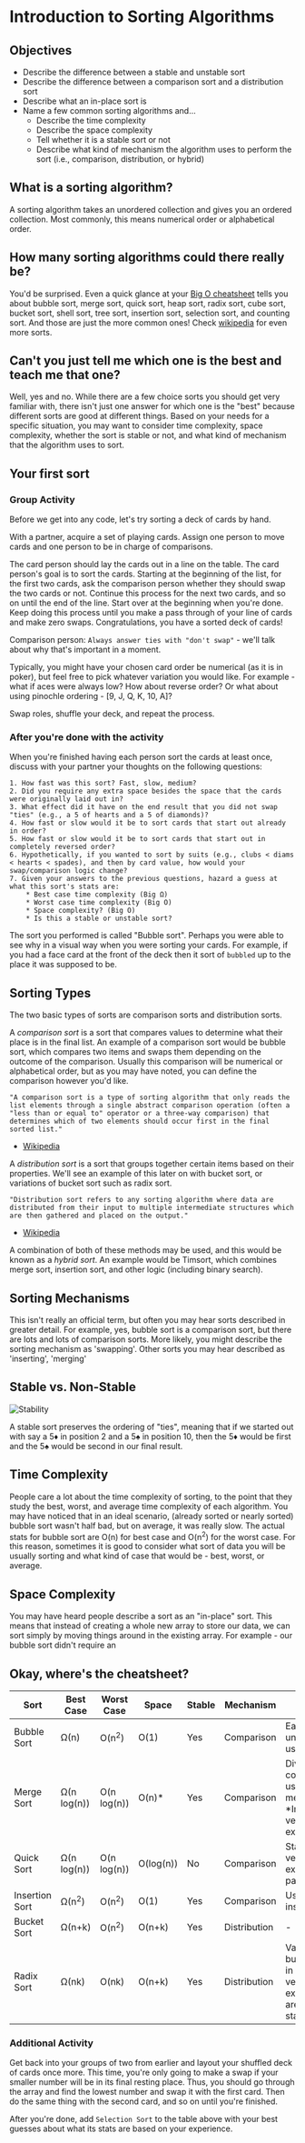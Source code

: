 # Introduction to Sorting Algorithms

## Objectives

* Describe the difference between a stable and unstable sort
* Describe the difference between a comparison sort and a distribution sort
* Describe what an in-place sort is 
* Name a few common sorting algorithms and...
    * Describe the time complexity
    * Describe the space complexity
    * Tell whether it is a stable sort or not
    * Describe what kind of mechanism the algorithm uses to perform the sort (i.e., comparison, distribution, or hybrid)

## What is a sorting algorithm?

A sorting algorithm takes an unordered collection and gives you an ordered collection. Most commonly, this means numerical order or alphabetical order.

## How many sorting algorithms could there really be?

You'd be surprised. Even a quick glance at your [Big O cheatsheet](http://bigocheatsheet.com/) tells you about bubble sort, merge sort, quick sort, heap sort, radix sort, cube sort, bucket sort, shell sort, tree sort, insertion sort, selection sort, and counting sort. And those are just the more common ones! Check [wikipedia](https://en.wikipedia.org/wiki/Sorting_algorithm) for even more sorts.

## Can't you just tell me which one is the best and teach me that one?

Well, yes and no. While there are a few choice sorts you should get very familiar with, there isn't just one answer for which one is the "best" because different sorts are good at different things. Based on your needs for a specific situation, you may want to consider time complexity, space complexity, whether the sort is stable or not, and what kind of mechanism that the algorithm uses to sort.

## Your first sort

### Group Activity

Before we get into any code, let's try sorting a deck of cards by hand. 

With a partner, acquire a set of playing cards. Assign one person to move cards and one person to be in charge of comparisons. 

The card person should lay the cards out in a line on the table. The card person's goal is to sort the cards. Starting at the beginning of the list, for the first two cards, ask the comparison person whether they should swap the two cards or not. Continue this process for the next two cards, and so on until the end of the line. Start over at the beginning when you're done. Keep doing this process until you make a pass through of your line of cards and make zero swaps. Congratulations, you have a sorted deck of cards!

Comparison person: `Always answer ties with "don't swap"` - we'll talk about why that's important in a moment.

Typically, you might have your chosen card order be numerical (as it is in poker), but feel free to pick whatever variation you would like. For example - what if aces were always low? How about reverse order? Or what about using pinochle ordering - [9, J, Q, K, 10, A]?

Swap roles, shuffle your deck, and repeat the process.

### After you're done with the activity

When you're finished having each person sort the cards at least once, discuss with your partner your thoughts on the following questions:

    1. How fast was this sort? Fast, slow, medium?
    2. Did you require any extra space besides the space that the cards were originally laid out in?
    3. What effect did it have on the end result that you did not swap "ties" (e.g., a 5 of hearts and a 5 of diamonds)?
    4. How fast or slow would it be to sort cards that start out already in order?
    5. How fast or slow would it be to sort cards that start out in completely reversed order?
    6. Hypothetically, if you wanted to sort by suits (e.g., clubs < diams < hearts < spades), and then by card value, how would your swap/comparison logic change?
    7. Given your answers to the previous questions, hazard a guess at what this sort's stats are:
        * Best case time complexity (Big Ω)
        * Worst case time complexity (Big O)
        * Space complexity? (Big O)
        * Is this a stable or unstable sort?

The sort you performed is called "Bubble sort". Perhaps you were able to see why in a visual way when you were sorting your cards. For example, if you had a face card at the front of the deck then it sort of `bubbled` up to the place it was supposed to be.

## Sorting Types

The two basic types of sorts are comparison sorts and distribution sorts. 

A *comparison sort* is a sort that compares values to determine what their place is in the final list. An example of a comparison sort would be bubble sort, which compares two items and swaps them depending on the outcome of the comparison. Usually this comparison will be numerical or alphabetical order, but as you may have noted, you can define the comparison however you'd like.

`"A comparison sort is a type of sorting algorithm that only reads the list elements through a single abstract comparison operation (often a "less than or equal to" operator or a three-way comparison) that determines which of two elements should occur first in the final sorted list."`

- [Wikipedia](https://en.wikipedia.org/wiki/Comparison_sort)

A *distribution sort* is a sort that groups together certain items based on their properties. We'll see an example of this later on with bucket sort, or variations of bucket sort such as radix sort.

`"Distribution sort refers to any sorting algorithm where data are distributed from their input to multiple intermediate structures which are then gathered and placed on the output."`

- [Wikipedia](https://en.wikipedia.org/wiki/Sorting_algorithm#Distribution_sort)

A combination of both of these methods may be used, and this would be known as a *hybrid sort*. An example would be Timsort, which combines merge sort, insertion sort, and other logic (including binary search).

## Sorting Mechanisms

This isn't really an official term, but often you may hear sorts described in greater detail. For example, yes, bubble sort is a comparison sort, but there are lots and lots of comparison sorts. More likely, you might describe the sorting mechanism as 'swapping'. Other sorts you may hear described as 'inserting', 'merging'

## Stable vs. Non-Stable

![Stability](https://infogalactic.com/w/images/thumb/8/82/Sorting_stability_playing_cards.svg/300px-Sorting_stability_playing_cards.svg.png)

A stable sort preserves the ordering of "ties", meaning that if we started out with say a 5&diams; in position 2 and a 5&spades; in position 10, then the 5&diams; would be first and the 5&spades; would be second in our final result.

## Time Complexity

People care a lot about the time complexity of sorting, to the point that they study the best, worst, and average time complexity of each algorithm. You may have noticed that in an ideal scenario, (already sorted or nearly sorted) bubble sort wasn't half bad, but on average, it was really slow. The actual stats for bubble sort are O(n) for best case and O(n<sup>2</sup>) for the worst case. For this reason, sometimes it is good to consider what sort of data you will be usually sorting and what kind of case that would be - best, worst, or average.

## Space Complexity

You may have heard people describe a sort as an "in-place" sort. This means that instead of creating a whole new array to store our data, we can sort simply by moving things around in the existing array. For example - our bubble sort didn't require an

## Okay, where's the cheatsheet?

| Sort | Best Case | Worst Case | Space | Stable | Mechanism | Notes |
| -----|-----------|------------|-------|--------|-----------|-------|
| Bubble Sort | Ω(n) | O(n<sup>2</sup>) | O(1) | Yes | Comparison | Easiest to understand; uses swaps |
| Merge Sort | Ω(n log(n)) | O(n log(n)) | O(n)* | Yes | Comparison | Divide and conquer, uses merges, *In-place version exists |
| Quick Sort | Ω(n log(n)) | O(n log(n)) | O(log(n)) | No | Comparison | Stable versions exist; uses partitioning |
| Insertion Sort | Ω(n<sup>2</sup>) | O(n<sup>2</sup>) | O(1) | Yes | Comparison | Uses insertions |
| Bucket Sort | Ω(n+k) | O(n<sup>2</sup>) | O(n+k) | Yes | Distribution | - |
| Radix Sort | Ω(nk) | O(nk) | O(n+k) | Yes | Distribution | Variation of bucket sort; in place versions exist but are not stable | 

### Additional Activity

Get back into your groups of two from earlier and layout your shuffled deck of cards once more. This time, you're only going to make a swap if your smaller number will be in its final resting place. Thus, you should go through the array and find the lowest number and swap it with the first card. Then do the same thing with the second card, and so on until you're finished.

After you're done, add `Selection Sort` to the table above with your best guesses about what its stats are based on your experience.
